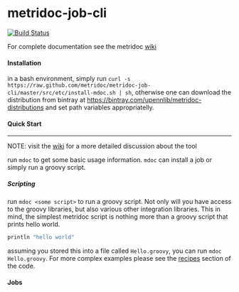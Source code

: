 metridoc-job-cli
================
[![Build Status](https://drone.io/github.com/metridoc/metridoc-job-cli/status.png)](https://drone.io/github.com/metridoc/metridoc-job-cli/latest)

For complete documentation see the metridoc [wiki](https://github.com/metridoc/metridoc-job/wiki)

#### Installation

in a bash environment, simply run 
`curl -s https://raw.github.com/metridoc/metridoc-job-cli/master/src/etc/install-mdoc.sh | sh`, otherwise one can download
the distribution from bintray at https://bintray.com/upennlib/metridoc-distributions and set path variables appropriatelly.

#### Quick Start
----------------

NOTE: visit the [wiki](https://github.com/metridoc/metridoc-wiki/wiki) for a more detailed discussion about the tool

run `mdoc` to get some basic usage information.  `mdoc` can install a job or simply run a groovy script.  

##### Scripting

run `mdoc <some script>` to run a groovy script.  Not only will you have access to the groovy libraries, but also various
other integration libraries.  This in mind, the simplest metridoc script is nothing more than a groovy script that prints
hello world.

```groovy
println "hello world"
```

assuming you stored this into a file called `Hello.groovy`, you can run `mdoc Hello.groovy`.  For more complex examples
please see the [recipes](https://github.com/metridoc/metridoc-job-cli/tree/master/src/recipes) section of the code.

#### Jobs

